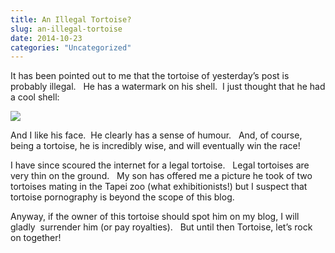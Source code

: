 ```yaml
---
title: An Illegal Tortoise?
slug: an-illegal-tortoise
date: 2014-10-23
categories: "Uncategorized"
---
```


<p>It has been pointed out to me that the tortoise of yesterday’s post is probably illegal.   He has a watermark on his shell.  I just thought that he had a cool shell:</p>
<p><img src="http://res.cloudinary.com/dy6grlu8z/image/upload/v1558842156/ixqu8qvxo7nqar068vtk.jpg"/></p>
<p>And I like his face.  He clearly has a sense of humour.   And, of course, being a tortoise, he is incredibly wise, and will eventually win the race!</p>
<p>I have since scoured the internet for a legal tortoise.   Legal tortoises are very thin on the ground.   My son has offered me a picture he took of two tortoises mating in the Tapei zoo (what exhibitionists!) but I suspect that tortoise pornography is beyond the scope of this blog.</p>
<p>Anyway, if the owner of this tortoise should spot him on my blog, I will gladly  surrender him (or pay royalties).   But until then Tortoise, let’s rock on together!</p>









